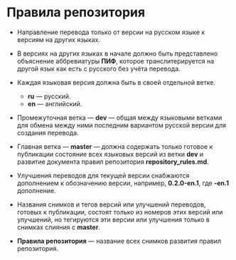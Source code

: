 # Правила репозитория

- Направление перевода только от версии на русском языке к версиям на других языках.

- В версиях на других языках в начале должно быть представлено объяснение аббревиатуры **ПИФ**, которое транслитерируется на другой язык как есть с русского без учёта перевода.

- Каждая языковая версия должна быть в своей отдельной ветке.
    - **ru** — русский.
    - **en** — английский.

- Промежуточная ветка — **dev** — общая между языковыми ветками для обмена между ними последним вариантом русской версии для создания перевода.

- Главная ветка — **master** — должна содержать только готовое к публикации состояние всех языковых версий из ветки **dev** и развитие документа правил репозитория **repository_rules.md**.

- Улучшения переводов для текущей версии снабжаются дополнением к обозначению версии, например, **0.2.0-en.1**, где **-en.1** дополнение.

- Названия снимков и тегов версий или улучшений переводов, готовых к публикации, состоят только из номеров этих версий или улучшений, но тегируются эти версии или улучшения только в снимках слияния с **master**.

- **Правила репозитория** — название всех снимков развития правил репозитория.
